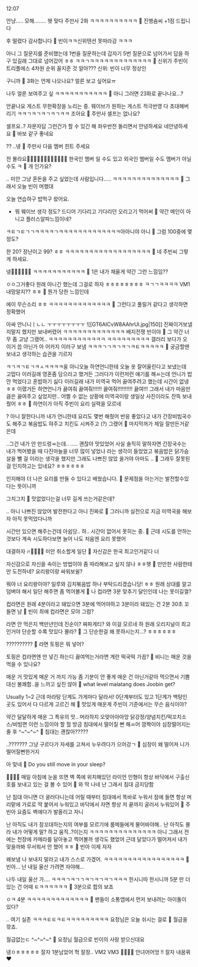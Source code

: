 12:07

안냥…..
모해……..
헷
맞다
주만사 2화
ㅋㅋㅋㅋㅋㅋㅋㅋㅋㅋ
🫧 진행솜씨 +1점 드립니다

후 떨렸다
감사합니다
🫧 빈이ㅋㅋ신위텐션 못따라감 ㅋㅋㅋ

아니 그
질문지를 준비했는데
1번을 질문하는데
갑자기 5번 질문으로 넘어가서
답을 하구 있길래
그대로 넘어갔어 ㅎㅎ
ㅋㅋㄱㅋㅋㅋㅋㅋㅋㅋㅋㅋㅋㅋㅋㅋ
🫧 신위가 주빈이 트리플에스 4차원 순위 꼴지준 것 알아??? 신위: 빈이 너무 정상인

구니까
🫧 3화는 언제 나오나요? 얼른 보고 싶어요ㅠ

나두 얼른 보여주고 싶
ㅋㅋㅋㅋㅋㅋㅋㅋㅋㅋㅋ
🫧 아니 그러면 23화로 끝나나요...?

안끝나요
게스트 무한확장을
노리는 중.
웨이브가 원하는 게스트
적극반영
다 초대해버리기
ㅋㅋㄱㅋㄱㅋㄱㅋㄱㅋㅋ
조아요
🫧 주만사 셀프는 없나요?

셀프요..?
자문자답
그런건가
할 수 있긴 해
좌우반전 돌리면서
안녕하세요 네안녕하세요
🫧 바보 같구 좋네요

??
..넹
🫧 주만사 다음 멤버 힌트 주세요

전 몰라요🤷🏻‍♀️🤷🏻‍♀️🤷🏻‍♀️🤷🏻‍♀️
한국인 멤버 일 수도 있고
외국인 멤버일 수도
멤버가
아닐
수도
ㅋ
🫧 개 인가요?

.. 미안
그냥 혼돈을 주고 싶었는데
사람입니다…..
ㅋㅋㅋㅋㅋㅋㅋㅋㅋㅋㅋㅋㅋㅋ
🫧 그래서 오늘 빈이 머했대

오늘
연습하구 밥먹구 왔어요.
+ 뭐 웨이브 생각 정도?
드디어 기다리고 기다리던
오리고기 먹어써
🫧 약간 메인이 아니고 플러스알파느낌이네?

ㅋㅌㄱㅌㄱㄱㅋㅋㅋㅋㄱㅋㅋㅋㅋㅋㅋㅋㅋㅋㅋㅋㅋㅋ아아니야
아니
🫧 그럼 100중에 몇 정도?

한
20?
장난이고 99?
ㅎㅎ
ㅋㅋㅋㅋㅋㅋㅋㅋㅋㅋㅋㅋㅋㅋㅋㅋㅋㅋ
🫧 네 주빈씨 그렇게 하세요.

넹🤍🤍🤍🤍🤍🤍
ㅋㅋㅋㅋㅋㅋㅋㅋㅋㅋㅋ
🫧 1은 내가 채울게 약간 그런 느낌임??

ㅇㅇ그거좋다
원래 아니긴 했는데
그걸로 하자
ㅎㅎㅎㅎㅎㅎㅎㅎ
ㅋㄱㄱㅋㅋㅋㅋ
VM1
내맘알지?? ㅎㅎ
🫧 뭔가 당한 느낌인데

에이 무슨소리 ㅎㅎ
ㅋㅋㅋㅋㅋㅋㅋㅋㅋㅋㅋㅋㅋ
🫧 그런다고 풀릴거 같다고 생각하면 정확했어

아싸
안니니ㅣㄴㄴ
ㅜㅜㅜㅜㅜㅜㅜㅜ
![[GT6AICvW8AAhrUl.jpg|150]]
진짜이거보낼지말지
했지만 보내버렸어
ㅋㅋㅋㅋㅋㅋㅋㅋㅋㅋㅋㅋㅋ
배지전쟁 빈이야
💛
그 약간
너무
좀
고냥 그랬어..
ㅋㅋㅋㅋㅋㅋㅋㅋㅋㅋㅋㅋ
ㅋㅋㅋㅋㅋㅋㅋㅋㅋ
갤러리 보다가 오 이거 씁 아닌가 아 어카지
이러구 보냄
ㅋㅋㅋㄱㄱㅋㄱㅋㄱㅋㅌㅋㅋㅋㅋㅋ
🫧 궁금할땐 보내고 생각하는 습관을 기르자

ㅋㄱㅋㄱㅌㄱㅋㅅㅋㅋㅋㅋ웅
아니오늘
하연언니한테
오늘 옷 잘어울린다고 보냈는데
고맙다 이러길래
영혼좀 담으라고 했거든
그러다가 이런저런 얘기를 해ㅛ는데
언니가 밥 안 먹었다고 혼밥하기 싫다 이러길래
내가
미역국 먹어
끓여주려고 했는데 시간이 없넹ㅎㅎ
이랬거든
하연언니가
끓여줘
끓여줘!!!!!!
끓여줘!!!!!!!!!!
끓여!!!
그래서 내가 마음만큼은 끓여주고 싶었지만..
어쩔 수 없는 상황에
미역국이랑 생일상 사진이라도
잔뜩 보내줬어 ㅎㅎ
🫧 하연이가 아직 주빈이 요리 실력을 모르네

?
아니
잘한다니까
내가 언니한테 요리도 몇번 해줬어
반응 좋았다고
내가
간장비빔국수도 해주고
볶음밥도 햐주고
치킨도 시켜주고 (?)
그랬어
🫧 마지막꺼가 제일 잘만든거같은데

..그건 내가 안 만드렁ㅆ는데..
…..
괜찮아
맛있었어
사실 솔직히 말하자면
간장국수는 내가 먹어봤을 때
다진마늘을 너무 많이 넣었나
라는 생각이 들었었고
볶음밥은
닭가슴살을 뺄 걸
이라는 생각을 했지만
그래도 나쁘진 않았
을거야
아마도
..
🫧 그래두 잘못된걸 인지하고는 있네요? ㅎㅎㅎㅎㅎㅎ

인지해야 더 나은 요리를 만들 수 있다고 배웠습니다.
🫧 문제점을 아는거는 발전할수있다는 뜻이니까

그치그치
🫧 맛없었다는걸 너무 길게 쓰는거같은데?

..
아니 나쁘진 않았어
발전한다고 아니 진짜로
🫧 그러니까 실전으로 지금 미역국을 해보자 아직 못먹었다니까

시간만 있으면 해주는건데
아쉽당..
하..
시간이 없어서 못히는 중.
🫧 근데 시도를 안하는것보다 계속 시도하다보면 늘어 나도 처음엔 요리 못했어

대결하자
🔥🍳🧑🏻‍🍳
미안 취소할게 일단
🫧 자신감은 한국 최고인거같다 너

자신감으로
자신을 속이는 방법이야
좀 따라해보고 싶지 않나
ㅎㅎ헷
🫧 만만한 사람한테만 도전하네? 요리왕이랑 싸워보쉴?

뭐야 너 요리왕이야?
일루와
김치볶음밥 하나 부탁드리겠습니당!
ㅎㅎ
원래 상대를 알고 덤벼야 해서
일단 해주면 좀 먹어볼게
🫧 나 컵라면 3분 맞추기 달인인데 나는 못이길껄?

컵라면은 원래
4분이라고 돼있으면
3분에 먹어야하고
3분이라 돼있는 건
2분 30초
꼬들면
냠
🫧 빈이 최애 컵라면은 모야 그럼?

라면 안 먹은지 백만년인데
진순이?
짜파게티?
와
이걸 모르네
하
원래
오리지널이 최고인거야
단순할 수록 맛있다 몰라?
🫧 그 단순한걸 왜 못하시는지...? ㅎㅎㅎㅎㅎㅎ

??????????
🫧 라면 토핑은 뭐 넣어?

토핑은 컵라면엔 안 넣긴 하는디
끓여먹는거라면
계란 떡국떡
가끔?
🫧 비니는 매운 것을 먹을 수 있나요?

매운 거 맛있게 매운 거 까지 가능
좀 기분이 안 좋게 매운 건
아닌거같아
먹으면서 기쁨 대신
불쾌함..을 느끼고 싶진 않아
🫧 what level malatang does Joobin get? 

Usually 1~2
근데 마라탕 단계도
가게마다 달라서!
0단계부터도 있고
1단계가 백탕인 곳도 있어서
다 다르게 고르긴 해
🫧 맛있게 매운게 주빈이 기준에서는 무슨 음식이야?

약간 달달하게 매운
그 특유의 맛.. 머라하지
오맞아아아앙
닭강정/양념치킨/떡꼬치소스/비빔면
이런 느낌이야
할
헐
방금 침대에서 떨어질 뻔
해ㅛ어
깜짝이야
심장떨어지는줄
후
^~^~^~^
🫧 침대는 괜찮아?????

..???????
그냥 구르다가
자세를 고쳐서
누우려다가
으어강ㄱ
🫧 심장이 왜 떨어져 니가 떨어질뻔한거지

아 맞네
🫧 Do you still move in your sleep? 

👍🏻👍🏻
매일 아침에 눈을 뜨면
벽 쪽에 위치해있던 라이언 인형이
항상 바닥에서 구출신호를 보내고 있는 걸 볼 수 있어
🫧 와 딱 나네 난 그래서 침대 금지당함

난 침대 아니면
더 굴러다니는데
어릴 때부터
침대에서 똑바로 누워서 잠에 들면
항상 머리맡에 가로로 딱 붙어서 누워있고
바닥에서 자면
항상 저 끝까지 굴러서 누워있어
🫧 주빈아 요즘도 벽에다가 발올리고 자니

난 아직도 내가 잠꼬대하는지의 여부를 모르기에
룸메들에게 물어바야해..
난 아직도 몰라
내가 어떻게 말? 하고 움직..?이는지
ㅋㅋㅋㅋㅋㅋㅋㅋㅋㅋㅋㅋㅋㅋ
아니 그래서 전에는
천장에 카메라를 달아놓고
찍어볼까 생각도 했었어
근데 달았다가 떨어져서 내가 맞을까봐
무서워서 안 했어
ㅎㅎ
🫧 빈아 이제 자자

왜보냄
나 보내지 말라고
내가 스스로 가겠어.
ㅋㅋㅋㅋㅋㅋㅋㅋㅋㅋㅋㅋㅋㅋㅋㅋㅋ
🫧 빈아... 난 내일 울산 가려면 자야해...

나두 내일 울산 가….
ㅋㅋㅋㄱㅋㄱㄱㅋㄱㅋㄱㅋㄱㅋㅋㅋ
한시니따
한시니까
5분 만 더 있는 건 어때
ㅌㅋㅋㅋㅋㅋㅋ
🫧 3분으로 합의 보죠

ㅇㅋ 4분
ㅋㅋㅋㅋㅋㅋㅋㅋㅋㅋㅋㅋㅋ
🫧 팬들이 소통앱에서 먼저 보내려는 아이돌이 있다?

.. 여기 실존
ㅋㅋㅋㅌㅌㅋㅌㅋㅋㅋㅋㅋㅋㅋㅋㅋ
요정님은 오늘
쉬시는 걸로
🫧 월급을 깎죠.

월급없는ㄷ
^~^~^~^
🫧 요정님 월급으로 빈이의 사랑 받으신대요

넹ㅇㅎㅎㅎㅎㅎ
잘자
1분남았어
헉
잘장..
VM2
VM3
🤍🤍🤍🤍
안녀어어엉
!!
잘자 내꿈꿔
❤️



















